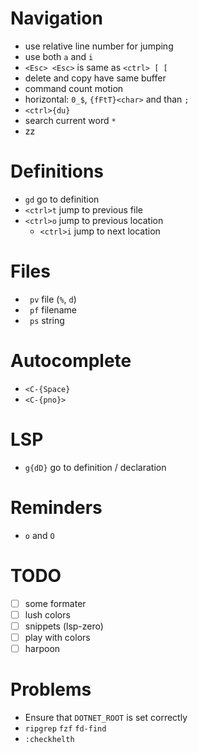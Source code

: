 # Navigation
 - use relative line number for jumping
 - use both `a` and `i`
 - `<Esc> <Esc>` is same as `<ctrl> [ [`
 - delete and copy have same buffer
 - command count motion
 - horizontal: `0_$`, `{fFtT}<char>` and than `;`
 - `<ctrl>{du}`
 - search current word `*`
 - zz

# Definitions
 - `gd` go to definition
 - `<ctrl>t` jump to previous file
 - `<ctrl>o` jump to previous location
   * `<ctrl>i` jump to next location

# Files
 - ` pv` file (`%`, `d`)
 - ` pf` filename
 - ` ps` string

# Autocomplete
 - `<C-{Space}`
 - `<C-{pno}>`

# LSP
 - `g{dD}` go to definition / declaration

# Reminders
 - `o` and `O`

# TODO
 - [ ] some formater
 - [ ] lush colors
 - [ ] snippets (lsp-zero)
 - [ ] play with colors
 - [ ] harpoon

# Problems
 - Ensure that `DOTNET_ROOT` is set correctly
 - `ripgrep` `fzf` `fd-find`
 - `:checkhelth`

